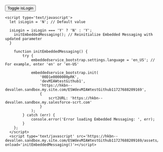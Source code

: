 <html>
  <body>
  <button id="toggleButton" onclick="toggleIsLogin()">Toggle isLogin</button>
    
    <script type='text/javascript'>
      let isLogin = 'N'; // Default value

      isLogin = isLogin === 'Y' ? 'N' : 'Y';
        initEmbeddedMessaging(); // Reinitialize Embedded Messaging with updated parameter
      }
      
      	function initEmbeddedMessaging() {
      		try {
      			embeddedservice_bootstrap.settings.language = 'en_US'; // For example, enter 'en' or 'en-US'
      
      			embeddedservice_bootstrap.init(
      				'00D1e0000000pRK',
      				'devMIAWtestGithub1',
      				'https://hkbn--devallen.sandbox.my.site.com/ESWdevMIAWtestGithub11727688209169',
      				{
      					scrt2URL: 'https://hkbn--devallen.sandbox.my.salesforce-scrt.com'
      				}
      			);
      		} catch (err) {
      			console.error('Error loading Embedded Messaging: ', err);
      		}
      	};
      </script>
      <script type='text/javascript' src='https://hkbn--devallen.sandbox.my.site.com/ESWdevMIAWtestGithub11727688209169/assets/js/bootstrap.min.js' onload='initEmbeddedMessaging()'></script>


  </body>
</html>

